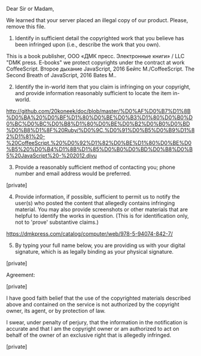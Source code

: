 Dear Sir or Madam,

We learned that your server placed an illegal copy of our product.
Please, remove this file.


1. Identify in sufficient detail the copyrighted work that you believe has been infringed upon (i.e., describe the work that you own).


This is a book publisher, ООО «ДМК пресс. Электронные книги» / LLC "DMK press. E-books" we protect copyrights under the contract at work CoffeeScript. Второе дыхание JavaScript, 2016 Бейтс М./CoffeeScript. The Second Breath of JavaScript, 2016 Bates M..


2. Identify the in-world item that you claim is infringing on your copyright, and provide information reasonably sufficient to locate the item in-world.

http://github.com/20koneek/doc/blob/master/%D0%AF%D0%B7%D1%8B%D0%BA%20%D0%BF%D1%80%D0%BE%D0%B3%D1%80%D0%B0%D0%BC%D0%BC%D0%B8%D1%80%D0%BE%D0%B2%D0%B0%D0%BD%D0%B8%D1%8F%20Ruby/%D0%9C.%D0%91%D0%B5%D0%B9%D1%82%D1%81%20-%20CoffeeScript.%20%D0%92%D1%82%D0%BE%D1%80%D0%BE%D0%B5%20%D0%B4%D1%8B%D1%85%D0%B0%D0%BD%D0%B8%D0%B5%20JavaScript%20-%202012.djvu




3. Provide a reasonably sufficient method of contacting you; phone number and email address would be preferred.

[private]  

4. Provide information, if possible, sufficient to permit us to notify the user(s) who posted the content that allegedly contains infringing material. You may also provide screenshots or other materials that are helpful to identify the works in question. (This is for identification only, not to 'prove' substantive claims.)

https://dmkpress.com/catalog/computer/web/978-5-94074-842-7/

5. By typing your full name below, you are providing us with your digital signature, which is as legally binding as your physical signature.

[private]  

Agreement:

[private]  

I have good faith belief that the use of the copyrighted materials described above and contained on the service is not authorized by the copyright owner, its agent, or by protection of law.

I swear, under penalty of perjury, that the information in the notification is accurate and that I am the copyright owner or am authorized to act on behalf of the owner of an exclusive right that is allegedly infringed.


[private]  
